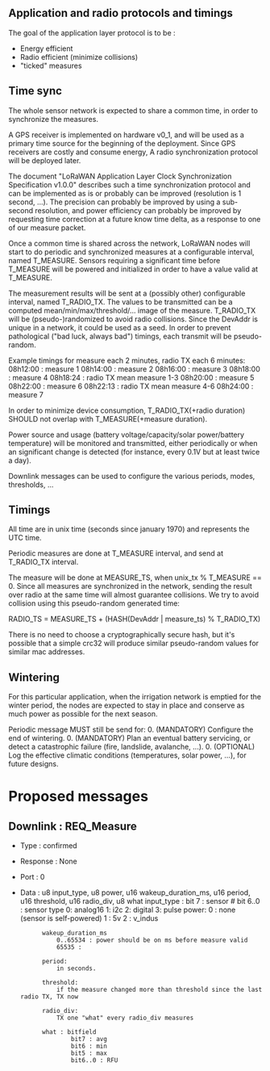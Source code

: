 ## Application and radio protocols and timings

The goal of the application layer protocol is to be :
 * Energy efficient
 * Radio efficient (minimize collisions)
 * "ticked" measures

## Time sync
The whole sensor network is expected to share a common time, in order to
synchronize the measures.

A GPS receiver is implemented on hardware v0_1, and will be used as a primary
time source for the beginning of the deployment. Since GPS receivers are costly
and consume energy, A radio synchronization protocol will be deployed later.

The document "LoRaWAN Application Layer Clock Synchronization Specification v1.0.0"
describes such a time synchronization protocol and can be implemented as is or
probably can be improved (resolution is 1 second, ...). The precision can probably
be improved by using a sub-second resolution, and power efficiency can probably
be improved by requesting time correction at a future know time delta, as a response
to one of our measure packet.

Once a common time is shared across the network, LoRaWAN nodes will start to do
periodic and synchronized measures at a configurable interval, named T_MEASURE.
Sensors requiring a significant time before T_MEASURE will be powered and
initialized in order to have a value valid at T_MEASURE.

The measurement results will be sent at a (possibly other) configurable interval,
named T_RADIO_TX. The values to be transmitted can be a computed mean/min/max/threshold/...
image of the measure.
T_RADIO_TX will be (pseudo-)randomized to avoid radio collisions. Since the
DevAddr is unique in a network, it could be used as a seed. In order to prevent
pathological ("bad luck, always bad") timings, each transmit will be pseudo-random.

Example timings for measure each 2 minutes, radio TX each 6 minutes:
08h12:00 : measure 1
08h14:00 : measure 2
08h16:00 : measure 3
08h18:00 : measure 4
08h18:24 : radio TX mean measure 1-3
08h20:00 : measure 5
08h22:00 : measure 6
08h22:13 : radio TX mean measure 4-6
08h24:00 : measure 7

In order to minimize device consumption, T_RADIO_TX(+radio duration) SHOULD not
overlap with T_MEASURE(+measure duration).

Power source and usage (battery voltage/capacity/solar power/battery temperature)
will be monitored and transmitted, either periodically or when an significant
change is detected (for instance, every 0.1V but at least twice a day).

Downlink messages can be used to configure the various periods, modes, thresholds, ...

## Timings

All time are in unix time (seconds since january 1970) and represents the UTC
time.

Periodic measures are done at T_MEASURE interval, and send at T_RADIO_TX
interval.

The measure will be done at MEASURE_TS, when unix_tx % T_MEASURE == 0.
Since all measures are synchronized in the network, sending the result over
radio at the same time will almost guarantee collisions. We try to avoid
collision using this pseudo-random generated time:

RADIO_TS = MEASURE_TS + (HASH(DevAddr | measure_ts) % T_RADIO_TX)

There is no need to choose a cryptographically secure hash, but it's possible that
a simple crc32 will produce similar pseudo-random values for similar mac addresses.

## Wintering
For this particular application, when the irrigation network is emptied for the
winter period, the nodes are expected to stay in place and conserve as much
power as possible for the next season.

Periodic message MUST still be send for:
  0. (MANDATORY) Configure the end of wintering.
  0. (MANDATORY) Plan an eventual battery servicing, or detect a catastrophic
     failure (fire, landslide, avalanche, ...).
  0. (OPTIONAL) Log the effective climatic conditions (temperatures, solar power,
      ...), for future designs.

# Proposed messages

## Downlink : REQ_Measure
* Type      : confirmed
* Response  : None
* Port      : 0
* Data      : u8 input_type, u8 power, u16 wakeup_duration_ms, u16 period, u16 threshold, u16 radio_div, u8 what
            input_type :
                bit 7 : sensor #
                bit 6..0 : sensor type
                    0: analog16
                    1: i2c
                    2: digital
                    3: pulse
            power:
                0 : none (sensor is self-powered)
                1 : 5v
                2 : v_indus

            wakeup_duration_ms
                0..65534 : power should be on ms before measure valid
                65535 : 

            period:
                in seconds.

            threshold:
                if the measure changed more than threshold since the last radio TX, TX now

            radio_div:
                TX one "what" every radio_div measures

            what : bitfield
                    bit7 : avg
                    bit6 : min
                    bit5 : max
                    bit6..0 : RFU
